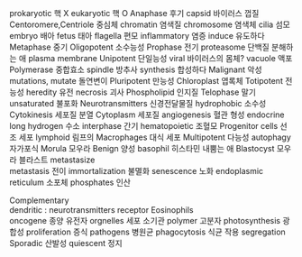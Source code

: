 prokaryotic 핵 X
eukaryotic 핵 O
Anaphase  후기
capsid  바이러스 껍질
Centoromere,Centriole  중심체
chromatin 염색질
chromosome  염색체
cilia  섬모
embryo  배아
fetus  태아
flagella  편모
inflammatory  염증
induce  유도하다
Metaphase  중기
Oligopotent  소수능성
Prophase  전기
proteasome  단백질 분해하는 애
plasma membrane
Unipotent  단일능성
viral 바이러스의 몸체?
vacuole  액포
Polymerase  중합효소
spindle  방추사
synthesis  합성하다
Malignant  악성
mutations, mutate  돌연변이
Pluripotent  만능성
Chloroplast  엽록체
Totipotent  전능성
heredity 유전
necrosis  괴사
Phospholipid  인지질
Telophase 말기
unsaturated  불포화
Neurotransmitters  신경전달물질
hydrophobic 소수성
Cytokinesis  세포질 분열
Cytoplasm  세포질
angiogenesis 혈관 형성
endocrine  long
hydrogen 수소
interphase 간기
hematopoietic  조혈모
Progenitor cells  선조 세포
lymphoid 림프의
Macrophages 대식 세포
Multipotent  다능성
autophagy  자가포식
Morula  모우라 
Benign  양성
basophil  히스타민 내뿜는 애
Blastocyst  모우라 블라스트
metastasize  
metastasis 전이
immortalization 불멸화
senescence   노화
endoplasmic reticulum  소포체
phosphates  인산





Complementary  
dendritic : neurotransmitters receptor
Eosinophils  
oncogene  종양 유전자
orgnelles 세포 소기관
polymer 고분자
photosynthesis 광합성
proliferation 증식
pathogens 병원균
phagocytosis 식균 작용
segregation  
Sporadic 산발성
quiescent 정지 
